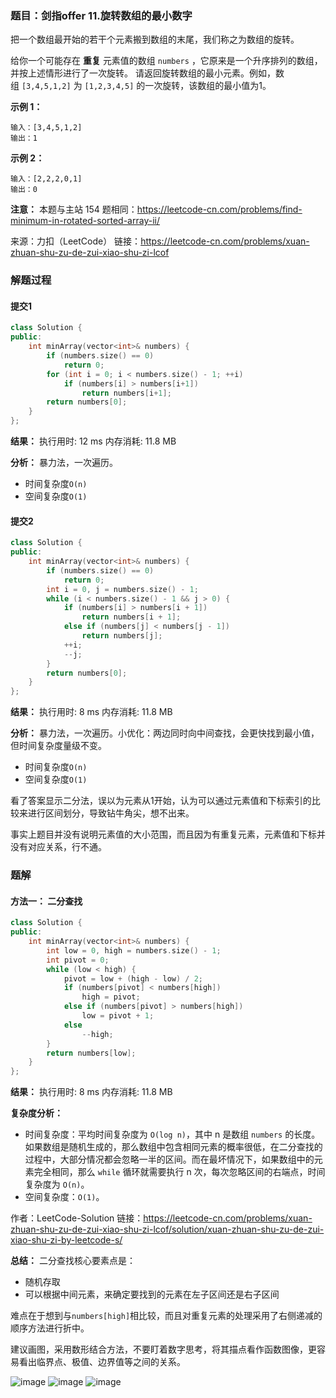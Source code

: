 ### 题目：剑指offer 11.旋转数组的最小数字
把一个数组最开始的若干个元素搬到数组的末尾，我们称之为数组的旋转。

给你一个可能存在 **重复** 元素值的数组 `numbers` ，它原来是一个升序排列的数组，并按上述情形进行了一次旋转。
请返回旋转数组的最小元素。例如，数组 `[3,4,5,1,2]` 为 `[1,2,3,4,5]` 的一次旋转，该数组的最小值为1。  

**示例 1：**
```
输入：[3,4,5,1,2]
输出：1
```
**示例 2：**
```
输入：[2,2,2,0,1]
输出：0
```
**注意：** 本题与主站 154 题相同：https://leetcode-cn.com/problems/find-minimum-in-rotated-sorted-array-ii/

来源：力扣（LeetCode）
链接：https://leetcode-cn.com/problems/xuan-zhuan-shu-zu-de-zui-xiao-shu-zi-lcof

### 解题过程
#### 提交1
```C++
class Solution {
public:
    int minArray(vector<int>& numbers) {
        if (numbers.size() == 0)
            return 0;
        for (int i = 0; i < numbers.size() - 1; ++i)
            if (numbers[i] > numbers[i+1])
                return numbers[i+1];
        return numbers[0];
    }
};
```
**结果：** 执行用时: 12 ms         内存消耗: 11.8 MB

**分析：**
暴力法，一次遍历。
- 时间复杂度`O(n)`
- 空间复杂度`O(1)`


#### 提交2
```C++
class Solution {
public:
    int minArray(vector<int>& numbers) {
        if (numbers.size() == 0)
            return 0;
        int i = 0, j = numbers.size() - 1;
        while (i < numbers.size() - 1 && j > 0) {
            if (numbers[i] > numbers[i + 1])
                return numbers[i + 1];
            else if (numbers[j] < numbers[j - 1])
                return numbers[j];
            ++i;
            --j;
        }
        return numbers[0];
    }
};
```
**结果：** 执行用时: 8 ms            内存消耗: 11.8 MB

**分析：**
暴力法，一次遍历。小优化：两边同时向中间查找，会更快找到最小值，但时间复杂度量级不变。
- 时间复杂度`O(n)`
- 空间复杂度`O(1)`

看了答案显示二分法，误以为元素从1开始，认为可以通过元素值和下标索引的比较来进行区间划分，导致钻牛角尖，想不出来。

事实上题目并没有说明元素值的大小范围，而且因为有重复元素，元素值和下标并没有对应关系，行不通。

### 题解
#### 方法一： 二分查找
```C++
class Solution {
public:
    int minArray(vector<int>& numbers) {
        int low = 0, high = numbers.size() - 1;
        int pivot = 0;
        while (low < high) {
            pivot = low + (high - low) / 2;
            if (numbers[pivot] < numbers[high])
                high = pivot;
            else if (numbers[pivot] > numbers[high])
                low = pivot + 1;
            else
                --high;
        }
        return numbers[low];
    }
};
```
**结果：** 执行用时: 8 ms            内存消耗: 11.8 MB

**复杂度分析：**
- 时间复杂度：平均时间复杂度为 `O(log n)`，其中 n 是数组 `numbers` 的长度。如果数组是随机生成的，那么数组中包含相同元素的概率很低，在二分查找的过程中，大部分情况都会忽略一半的区间。而在最坏情况下，如果数组中的元素完全相同，那么 `while` 循环就需要执行 n 次，每次忽略区间的右端点，时间复杂度为 `O(n)`。
- 空间复杂度：`O(1)`。

作者：LeetCode-Solution
链接：https://leetcode-cn.com/problems/xuan-zhuan-shu-zu-de-zui-xiao-shu-zi-lcof/solution/xuan-zhuan-shu-zu-de-zui-xiao-shu-zi-by-leetcode-s/

**总结：**
二分查找核心要素点是：
- 随机存取
- 可以根据中间元素，来确定要找到的元素在左子区间还是右子区间

难点在于想到与`numbers[high]`相比较，而且对重复元素的处理采用了右侧递减的顺序方法进行折中。

建议画图，采用数形结合方法，不要盯着数字思考，将其描点看作函数图像，更容易看出临界点、极值、边界值等之间的关系。

![image](https://user-images.githubusercontent.com/41363767/159219160-1dc71d2f-a74c-49c1-8ac6-5ca8496fe123.png)
![image](https://user-images.githubusercontent.com/41363767/159219171-70f230ef-ec8e-4262-98e9-e11c85cba020.png)
![image](https://user-images.githubusercontent.com/41363767/159219191-5ba0ea63-4d16-46ee-a01d-f2472f23b1f9.png)





